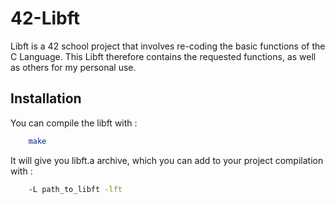 
# 42-Libft

Libft is a 42 school project that involves re-coding the basic functions of the C Language.
This Libft therefore contains the requested functions, as well as others for my personal use.

## Installation

You can compile the libft with :
```bash
	make
```
It will give you libft.a archive, which you can add to your project compilation with :

```bash
	-L path_to_libft -lft
````
